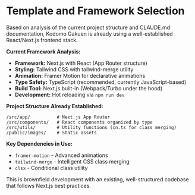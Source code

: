 # Template and Framework Selection

Based on analysis of the current project structure and CLAUDE.md documentation, Kodomo Gakuen is already using a well-established React/Next.js frontend stack.

**Current Framework Analysis:**
- **Framework:** Next.js with React (App Router structure)
- **Styling:** Tailwind CSS with tailwind-merge utility
- **Animation:** Framer Motion for declarative animations  
- **Type Safety:** TypeScript (recommended, currently JavaScript-based)
- **Build Tool:** Next.js built-in (Webpack/Turbo under the hood)
- **Development:** Hot reloading via `npm run dev`

**Project Structure Already Established:**
```
/src/app/          # Next.js App Router
/src/components/   # React components organized by type
/src/utils/        # Utility functions (cn.ts for class merging)
/public/images/    # Static assets
```

**Key Dependencies in Use:**
- `framer-motion` - Advanced animations
- `tailwind-merge` - Intelligent CSS class merging
- `clsx` - Conditional class utility

This is brownfield development with an existing, well-structured codebase that follows Next.js best practices.
